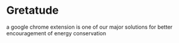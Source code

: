 # Gretatude
a google chrome extension is one of our major solutions for better encouragement of energy conservation
